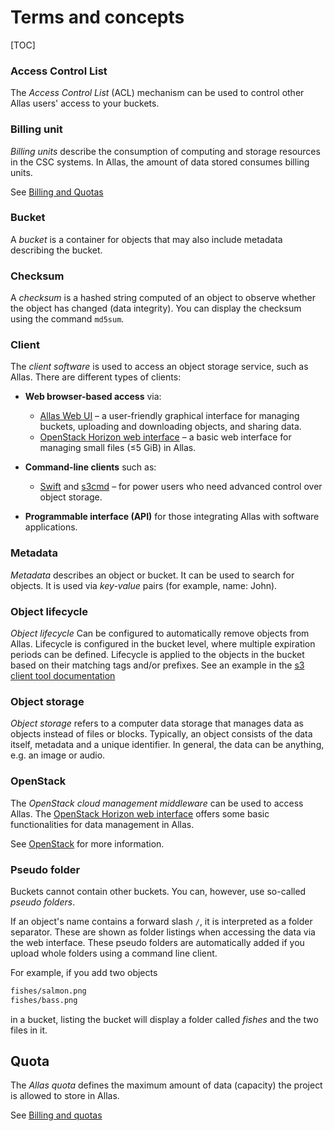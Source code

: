 
# Terms and concepts

[TOC]

### Access Control List

The _Access Control List_ (ACL) mechanism can be used to control other Allas users' access to your buckets.

### Billing unit

_Billing units_ describe the consumption of computing and storage resources in the CSC systems. In Allas, the amount of data stored consumes billing units.

See [Billing and Quotas](./introduction.md#billing-and-quotas)

### Bucket

A _bucket_ is a container for objects that may also include metadata describing the bucket.

### Checksum

A _checksum_ is a hashed string computed of an object to observe whether the object has changed (data integrity).
You can display the checksum using the command `md5sum`.

### Client

The _client software_ is used to access an object storage service, such as Allas. There are different types of clients:

* **Web browser-based access** via:
    - [Allas Web UI](./using_allas/allas-ui.md) – a user-friendly graphical interface for managing buckets, uploading and downloading objects, and sharing data.
    - [OpenStack Horizon web interface](./using_allas/web_client.md) – a basic web interface for managing small files (≤5 GiB) in Allas.

* **Command-line clients** such as:
    - [Swift](./using_allas/swift_client.md) and [s3cmd](./using_allas/s3_client.md) – for power users who need advanced control over object storage.

* **Programmable interface (API)** for those integrating Allas with software applications.


### Metadata

_Metadata_ describes an object or bucket. It can be used to search for objects.
It is used via _key-value_ pairs (for example, name: John).

### Object lifecycle

_Object lifecycle_ Can be configured to automatically remove objects from Allas. Lifecycle is configured in the bucket level, where multiple expiration periods can be defined. Lifecycle is applied to the objects in the bucket based on their matching tags and/or prefixes. See an example in the [s3 client tool documentation](./using_allas/s3_client.md#setting-up-an-object-lifecycle)

### Object storage

_Object storage_ refers to a computer data storage that manages data as objects instead of files or blocks. Typically, an object consists of the data itself, metadata and a unique identifier. In general, the data can be anything, e.g. an image or audio.

### OpenStack

The _OpenStack cloud management middleware_ can be used to access Allas.
The [OpenStack Horizon web interface](./using_allas/web_client.md) offers some basic functionalities for data management in Allas.

See [OpenStack](https://www.openstack.org/) for more information.

### Pseudo folder

Buckets cannot contain other buckets. You can, however, use so-called _pseudo folders_.

If an object's name contains a forward slash `/`, it is interpreted as a folder separator. These are shown as folder listings when accessing the data via the web interface. These pseudo folders are automatically added if you upload whole folders using a command line client.

For example, if you add two objects
```bash
fishes/salmon.png
fishes/bass.png
```
in a bucket, listing the bucket will display a folder called _fishes_ and the two files in it.

## Quota

The _Allas quota_ defines the maximum amount of data (capacity) the project is allowed to store in Allas.

See [Billing and quotas](./introduction.md#billing-and-quotas)
